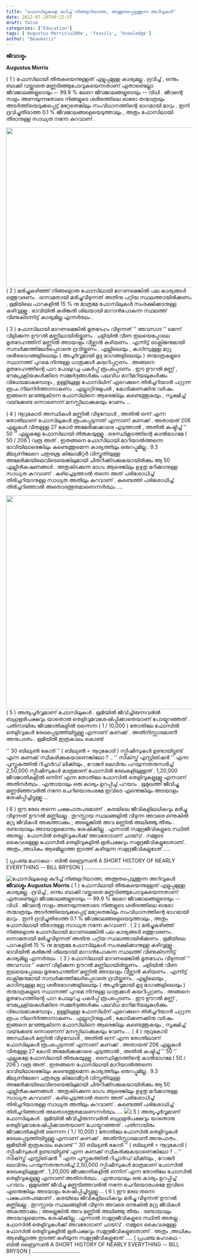 ```yaml
---
title: "ഫോസിലുകളെ കുറിച്ച് നിങ്ങളറിയാത്ത, അത്ഭുതപ്പെടുത്തുന്ന അറിവുകൾ"
date: 2022-07-28T09:22:37
draft: false
categories: ["Education"]
tags: ['Augustus Morris\u200e', 'fossils', 'knowledge']
author: "Beaumaris"
---
```


<strong>ജീവാശ്മം </strong>

<strong>Augustus Morris</strong>

( 1 ) ഫോസിലായി തീരുകയെന്നുള്ളത് എളുപ്പമുള്ള കാര്യമല്ല . ദ്രവിച്ച് , ഒന്നും ബാക്കി വയ്ക്കാതെ മണ്ണടിഞ്ഞുപോവുകയെന്നതാണ് ഏതാണ്ടെല്ലാ ജീവജാലങ്ങളുടെയും -- 99.9 % ലേറെ ജീവജാലങ്ങളുടെയും -- വിധി . ജീവന്റെ നാളം അണയുന്നതോടെ നിങ്ങളുടെ ശരീരത്തിലെ ഓരോ തന്മാത്രയും അടർത്തിയെടുക്കപ്പെട്ട് മറ്റേതെങ്കിലും സംവിധാനത്തിന്റെ ഭാഗമായി മാറും . ഇനി ദ്രവിച്ചുതീരാത്ത 0.1 % ജീവജാലങ്ങളെയെടുത്താലും , അതും ഫോസിലായി തീരാനുള്ള സാധ്യത നന്നേ കുറവാണ് .

<img class="size-full wp-image-344469 aligncenter" src="https://cdn.boolokam.com/articles/2022/07/fwfwggg.jpg" alt="" width="636" height="434" />( 2 ) മരിച്ചുകഴിഞ്ഞ് നിങ്ങളൊരു ഫോസിലായി മാറണമെങ്കിൽ പല കാര്യങ്ങൾ ഒത്തുവരണം . ഒന്നാമതായി മരിച്ചുവീഴുന്നത് അതിനു പറ്റിയ സ്ഥലത്തായിരിക്കണം . ഭൂമിയിലെ പാറകളിൽ 15 % നു മാത്രമേ ഫോസിലുകൾ സംരക്ഷിക്കാനുള്ള കഴിവുള്ളൂ . ഭാവിയിൽ കരിങ്കൽ ശിലയായി മാറാൻപോകുന്ന സ്ഥലത്ത് വീണുകിടന്നിട്ട് കാര്യമില്ല എന്നർത്ഥം .

( 3 ) ഫോസിലായി മാറണമെങ്കിൽ മൃതദേഹം വീഴുന്നത് '' അവസാദ '' മെന്ന് വിളിക്കുന്ന ഊറൽ മണ്ണിലായിരിയ്ക്കണം . ചളിയിൽ വീണ ഇലയെപ്പോലെ മൃതദേഹത്തിന് മണ്ണിൽ അടയാളം വീഴ്ത്താൻ കഴിയണം . എന്നിട്ട് ഓക്സിജനുമായി സമ്പർക്കത്തിലേർപ്പെടാതെ ദ്രവിയ്ക്കണം . എല്ലിലെയും , കാഠിന്യമുള്ള മറ്റു ശരീരഭാഗങ്ങളിലെയും ( അപൂർവ്വമായി മൃദു ഭാഗങ്ങളിലെയും ) തന്മാത്രകളുടെ സ്ഥാനത്ത് പുറമെ നിന്നുള്ള ധാതുക്കൾ കയറിപ്പറ്റണം . അങ്ങനെ മൃതദേഹത്തിന്റെ പാറ പോലുറച്ച പകർപ്പ് രൂപപ്പെടണം . ഈ ഊറൽ മണ്ണ് , ഭൗമപ്രക്രിയകൾക്കിടെ സമ്മർദ്ദങ്ങൾക്കും പലവിധ മാറിമറിയലുകൾക്കും വിധേയമാകുമ്പോഴും , ഉള്ളിലുള്ള ഫോസിലിന് ഏറെക്കുറെ തിരിച്ചറിയാൻ പറ്റുന്ന രൂപം നിലനിർത്താനാകണം . എല്ലാറ്റിനുമുപരി , കോടിക്കണക്കിനു വർഷം ഇങ്ങനെ മറഞ്ഞുകിടന്ന ഫോസിലിനെ ആരെങ്കിലും കണ്ടെത്തുകയും , സൂക്ഷിച്ച് വയ്‌ക്കേണ്ട ഒന്നാണെന്ന് മനസ്സിലാക്കുകയും വേണം ...

( 4 ) നൂറുകോടി അസ്ഥികൾ മണ്ണിൽ വീഴുമ്പോൾ , അതിൽ ഒന്ന് എന്ന തോതിലാണ് ഫോസിലുകൾ രൂപപ്പെടുന്നത് എന്നാണ് കണക്ക് . അതായത് 206 എല്ലുകൾ വീതമുള്ള 27 കോടി അമേരിക്കക്കാരെ എടുത്താൽ , അതിൽ കഷ്ടിച്ച് '' 50 '' എല്ലുകളേ ഫോസിലായി തീരുകയുള്ളൂ . ഒരസ്ഥികൂടത്തിന്റെ കാൽഭാഗമേ ( 50 / 206 ) വരൂ അത് . ഇതങ്ങനെ ഫോസിലായി മാറിയാൽത്തന്നെ ഭാവിയിലാരെങ്കിലും കണ്ടെത്തുമെന്ന കാര്യത്തിലും ഒരുറപ്പുമില്ല . 9.3 മില്യണിലേറെ ചതുരശ്ര കിലോമീറ്റർ വിസ്തൃതിയുള്ള അമേരിക്കയിലെവിടെയെങ്കിലുമായി ചിതറിക്കിടക്കുകയായിരിക്കും ആ 50 എല്ലിൻകഷണങ്ങൾ . അതുകിടക്കുന്ന ഭാഗം ആരെങ്കിലും ഉഴുതു മറിക്കാനുള്ള സാധ്യത കുറവാണ് . കുഴിച്ചെടുത്താൽ തന്നെ അത് പരിശോധിച്ച് തിരിച്ചറിയാനുള്ള സാധ്യത അതിലും കുറവാണ് . കണ്ടെത്തി പരിശോധിച്ച് തിരിച്ചറിഞ്ഞാൽ അതൊരത്ഭുതമാണെന്നർത്ഥം ....

<img class="size-full wp-image-344470 aligncenter" src="https://cdn.boolokam.com/articles/2022/07/ffggg.jpg" alt="" width="773" height="580" />( 5 ) അത്യപൂർവ്വമാണ് ഫോസിലുകൾ . ഭൂമിയിൽ ജീവിച്ചിരുന്നവരിൽ ബഹുഭൂരിപക്ഷവും യാതൊരു തെളിവുമവശേഷിപ്പിക്കാതെയാണ് പോയ്മറഞ്ഞത് . പതിനായിരം ജീവജാതികളിൽ ഒന്നെന്ന ( 1 / 10,000 ) തോതിലേ ഫോസിൽ തെളിവുകൾ രേഖപ്പെടുത്തിയിട്ടുള്ളൂ എന്നാണ് കണക്ക് . അതിനിസ്സാരമാണീ അനുപാതം . ഭൂമിയിൽ ഇത്രകാലം കൊണ്ട്

'' 30 ബില്യൺ കോടി '' ( ബില്യൺ = നൂറുകോടി ) സ്പീഷീസുകൾ ഉണ്ടായിട്ടുണ്ട് എന്ന കണക്ക് സ്വീകരിക്കുകയാണെങ്കിലോ ? .. '' സിക്സ്ത് എസ്റ്റിങ്ഷൻ '' എന്ന പുസ്തകത്തിൽ റിച്ചാർഡ് ലീക്കിയും , റോജർ ലെവിനും പറയുന്നതനുസരിച്ച് 2,50,000 സ്പീഷീസുകൾ മാത്രമാണ് ഫോസിൽ രേഖകളിലുള്ളത് . 1,20,000 ജീവജാതികളിൽ ഒന്നിന് എന്ന തോതിലേ ഫോസിൽ തെളിവുകളുള്ളൂ എന്നാണ് അതിനർത്ഥം . എന്തായാലും ഒരു കാര്യം ഉറപ്പിച്ച് പറയാം . ഭൂമുഖത്ത് ജീവിച്ചു മണ്ണടിഞ്ഞവരിൽ നന്നേ ചെറിയൊരംശമേ ഇവിടെ എന്തെങ്കിലും അടയാളം ശേഷിപ്പിച്ചിട്ടുള്ളൂ ...

( 6 ) ഈ രേഖ തന്നെ പക്ഷപാതപരമാണ് . കരയിലെ ജീവികളിലധികവും മരിച്ചു വീഴുന്നത് ഊറൽ മണ്ണിലല്ല . തുറസ്സായ സ്ഥലങ്ങളിൽ വീഴുന്ന അവരെ ഒന്നുകിൽ മറ്റു ജീവികൾ അകത്താക്കും ; അല്ലെങ്കിൽ അവ മണ്ണിൽ അലിഞ്ഞു തീരും . രണ്ടായാലും അടയാളമൊന്നും ശേഷിക്കില്ല . എന്നാൽ സമുദ്രജീവികളുടെ സ്ഥിതി അതല്ല . ഫോസിൽ തെളിവുകൾക്ക് അവരോടാണ് ചായ്‌വ് . നമ്മുടെ കൈവശമുള്ള ഫോസിൽ തെളിവുകളിൽ ഭൂരിപക്ഷവും സമുദ്രജീവികളുടേതാണ് . അതും ,അധികം ആഴമില്ലാത്ത ഇടത്ത് കഴിയുന്ന സമുദ്രജീവികളുടേത് .....

[ പ്രപഞ്ച മഹാകഥ - ബിൽ ബ്രൈസൺ
A SHORT HISTORY OF NEARLY EVERYTHING
-- BILL BRYSON ]
................................


![ഫോസിലുകളെ കുറിച്ച് നിങ്ങളറിയാത്ത, അത്ഭുതപ്പെടുത്തുന്ന അറിവുകൾ](https://cdn.boolokam.com/articles/2022/07/fwfwggg.jpg)**ജീവാശ്മം** **Augustus Morris** ( 1 ) ഫോസിലായി തീരുകയെന്നുള്ളത് എളുപ്പമുള്ള കാര്യമല്ല . ദ്രവിച്ച് , ഒന്നും ബാക്കി വയ്ക്കാതെ മണ്ണടിഞ്ഞുപോവുകയെന്നതാണ് ഏതാണ്ടെല്ലാ ജീവജാലങ്ങളുടെയും -- 99.9 % ലേറെ ജീവജാലങ്ങളുടെയും -- വിധി . ജീവന്റെ നാളം അണയുന്നതോടെ നിങ്ങളുടെ ശരീരത്തിലെ ഓരോ തന്മാത്രയും അടർത്തിയെടുക്കപ്പെട്ട് മറ്റേതെങ്കിലും സംവിധാനത്തിന്റെ ഭാഗമായി മാറും . ഇനി ദ്രവിച്ചുതീരാത്ത 0.1 % ജീവജാലങ്ങളെയെടുത്താലും , അതും ഫോസിലായി തീരാനുള്ള സാധ്യത നന്നേ കുറവാണ് . ( 2 ) മരിച്ചുകഴിഞ്ഞ് നിങ്ങളൊരു ഫോസിലായി മാറണമെങ്കിൽ പല കാര്യങ്ങൾ ഒത്തുവരണം . ഒന്നാമതായി മരിച്ചുവീഴുന്നത് അതിനു പറ്റിയ സ്ഥലത്തായിരിക്കണം . ഭൂമിയിലെ പാറകളിൽ 15 % നു മാത്രമേ ഫോസിലുകൾ സംരക്ഷിക്കാനുള്ള കഴിവുള്ളൂ . ഭാവിയിൽ കരിങ്കൽ ശിലയായി മാറാൻപോകുന്ന സ്ഥലത്ത് വീണുകിടന്നിട്ട് കാര്യമില്ല എന്നർത്ഥം . ( 3 ) ഫോസിലായി മാറണമെങ്കിൽ മൃതദേഹം വീഴുന്നത് '' അവസാദ '' മെന്ന് വിളിക്കുന്ന ഊറൽ മണ്ണിലായിരിയ്ക്കണം . ചളിയിൽ വീണ ഇലയെപ്പോലെ മൃതദേഹത്തിന് മണ്ണിൽ അടയാളം വീഴ്ത്താൻ കഴിയണം . എന്നിട്ട് ഓക്സിജനുമായി സമ്പർക്കത്തിലേർപ്പെടാതെ ദ്രവിയ്ക്കണം . എല്ലിലെയും , കാഠിന്യമുള്ള മറ്റു ശരീരഭാഗങ്ങളിലെയും ( അപൂർവ്വമായി മൃദു ഭാഗങ്ങളിലെയും ) തന്മാത്രകളുടെ സ്ഥാനത്ത് പുറമെ നിന്നുള്ള ധാതുക്കൾ കയറിപ്പറ്റണം . അങ്ങനെ മൃതദേഹത്തിന്റെ പാറ പോലുറച്ച പകർപ്പ് രൂപപ്പെടണം . ഈ ഊറൽ മണ്ണ് , ഭൗമപ്രക്രിയകൾക്കിടെ സമ്മർദ്ദങ്ങൾക്കും പലവിധ മാറിമറിയലുകൾക്കും വിധേയമാകുമ്പോഴും , ഉള്ളിലുള്ള ഫോസിലിന് ഏറെക്കുറെ തിരിച്ചറിയാൻ പറ്റുന്ന രൂപം നിലനിർത്താനാകണം . എല്ലാറ്റിനുമുപരി , കോടിക്കണക്കിനു വർഷം ഇങ്ങനെ മറഞ്ഞുകിടന്ന ഫോസിലിനെ ആരെങ്കിലും കണ്ടെത്തുകയും , സൂക്ഷിച്ച് വയ്‌ക്കേണ്ട ഒന്നാണെന്ന് മനസ്സിലാക്കുകയും വേണം ... ( 4 ) നൂറുകോടി അസ്ഥികൾ മണ്ണിൽ വീഴുമ്പോൾ , അതിൽ ഒന്ന് എന്ന തോതിലാണ് ഫോസിലുകൾ രൂപപ്പെടുന്നത് എന്നാണ് കണക്ക് . അതായത് 206 എല്ലുകൾ വീതമുള്ള 27 കോടി അമേരിക്കക്കാരെ എടുത്താൽ , അതിൽ കഷ്ടിച്ച് '' 50 '' എല്ലുകളേ ഫോസിലായി തീരുകയുള്ളൂ . ഒരസ്ഥികൂടത്തിന്റെ കാൽഭാഗമേ ( 50 / 206 ) വരൂ അത് . ഇതങ്ങനെ ഫോസിലായി മാറിയാൽത്തന്നെ ഭാവിയിലാരെങ്കിലും കണ്ടെത്തുമെന്ന കാര്യത്തിലും ഒരുറപ്പുമില്ല . 9.3 മില്യണിലേറെ ചതുരശ്ര കിലോമീറ്റർ വിസ്തൃതിയുള്ള അമേരിക്കയിലെവിടെയെങ്കിലുമായി ചിതറിക്കിടക്കുകയായിരിക്കും ആ 50 എല്ലിൻകഷണങ്ങൾ . അതുകിടക്കുന്ന ഭാഗം ആരെങ്കിലും ഉഴുതു മറിക്കാനുള്ള സാധ്യത കുറവാണ് . കുഴിച്ചെടുത്താൽ തന്നെ അത് പരിശോധിച്ച് തിരിച്ചറിയാനുള്ള സാധ്യത അതിലും കുറവാണ് . കണ്ടെത്തി പരിശോധിച്ച് തിരിച്ചറിഞ്ഞാൽ അതൊരത്ഭുതമാണെന്നർത്ഥം .... ![](https://cdn.boolokam.com/articles/2022/07/ffggg.jpg)( 5 ) അത്യപൂർവ്വമാണ് ഫോസിലുകൾ . ഭൂമിയിൽ ജീവിച്ചിരുന്നവരിൽ ബഹുഭൂരിപക്ഷവും യാതൊരു തെളിവുമവശേഷിപ്പിക്കാതെയാണ് പോയ്മറഞ്ഞത് . പതിനായിരം ജീവജാതികളിൽ ഒന്നെന്ന ( 1 / 10,000 ) തോതിലേ ഫോസിൽ തെളിവുകൾ രേഖപ്പെടുത്തിയിട്ടുള്ളൂ എന്നാണ് കണക്ക് . അതിനിസ്സാരമാണീ അനുപാതം . ഭൂമിയിൽ ഇത്രകാലം കൊണ്ട് '' 30 ബില്യൺ കോടി '' ( ബില്യൺ = നൂറുകോടി ) സ്പീഷീസുകൾ ഉണ്ടായിട്ടുണ്ട് എന്ന കണക്ക് സ്വീകരിക്കുകയാണെങ്കിലോ ? .. '' സിക്സ്ത് എസ്റ്റിങ്ഷൻ '' എന്ന പുസ്തകത്തിൽ റിച്ചാർഡ് ലീക്കിയും , റോജർ ലെവിനും പറയുന്നതനുസരിച്ച് 2,50,000 സ്പീഷീസുകൾ മാത്രമാണ് ഫോസിൽ രേഖകളിലുള്ളത് . 1,20,000 ജീവജാതികളിൽ ഒന്നിന് എന്ന തോതിലേ ഫോസിൽ തെളിവുകളുള്ളൂ എന്നാണ് അതിനർത്ഥം . എന്തായാലും ഒരു കാര്യം ഉറപ്പിച്ച് പറയാം . ഭൂമുഖത്ത് ജീവിച്ചു മണ്ണടിഞ്ഞവരിൽ നന്നേ ചെറിയൊരംശമേ ഇവിടെ എന്തെങ്കിലും അടയാളം ശേഷിപ്പിച്ചിട്ടുള്ളൂ ... ( 6 ) ഈ രേഖ തന്നെ പക്ഷപാതപരമാണ് . കരയിലെ ജീവികളിലധികവും മരിച്ചു വീഴുന്നത് ഊറൽ മണ്ണിലല്ല . തുറസ്സായ സ്ഥലങ്ങളിൽ വീഴുന്ന അവരെ ഒന്നുകിൽ മറ്റു ജീവികൾ അകത്താക്കും ; അല്ലെങ്കിൽ അവ മണ്ണിൽ അലിഞ്ഞു തീരും . രണ്ടായാലും അടയാളമൊന്നും ശേഷിക്കില്ല . എന്നാൽ സമുദ്രജീവികളുടെ സ്ഥിതി അതല്ല . ഫോസിൽ തെളിവുകൾക്ക് അവരോടാണ് ചായ്‌വ് . നമ്മുടെ കൈവശമുള്ള ഫോസിൽ തെളിവുകളിൽ ഭൂരിപക്ഷവും സമുദ്രജീവികളുടേതാണ് . അതും ,അധികം ആഴമില്ലാത്ത ഇടത്ത് കഴിയുന്ന സമുദ്രജീവികളുടേത് ..... [ പ്രപഞ്ച മഹാകഥ - ബിൽ ബ്രൈസൺ A SHORT HISTORY OF NEARLY EVERYTHING \-- BILL BRYSON ] ................................
